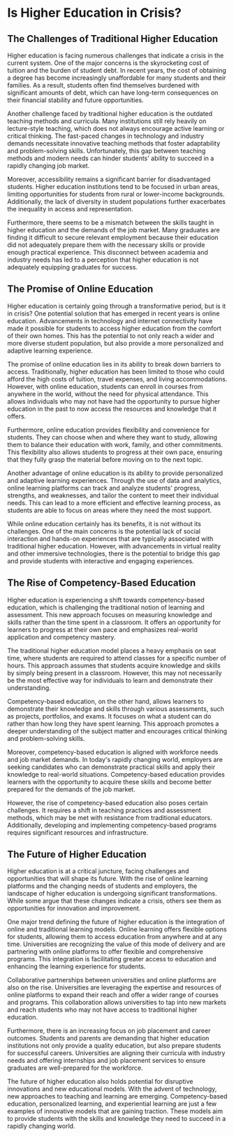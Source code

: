 # Is Higher Education in Crisis?

## The Challenges of Traditional Higher Education

Higher education is facing numerous challenges that indicate a crisis in the current system. One of the major concerns is the skyrocketing cost of tuition and the burden of student debt. In recent years, the cost of obtaining a degree has become increasingly unaffordable for many students and their families. As a result, students often find themselves burdened with significant amounts of debt, which can have long-term consequences on their financial stability and future opportunities.

Another challenge faced by traditional higher education is the outdated teaching methods and curricula. Many institutions still rely heavily on lecture-style teaching, which does not always encourage active learning or critical thinking. The fast-paced changes in technology and industry demands necessitate innovative teaching methods that foster adaptability and problem-solving skills. Unfortunately, this gap between teaching methods and modern needs can hinder students' ability to succeed in a rapidly changing job market.

Moreover, accessibility remains a significant barrier for disadvantaged students. Higher education institutions tend to be focused in urban areas, limiting opportunities for students from rural or lower-income backgrounds. Additionally, the lack of diversity in student populations further exacerbates the inequality in access and representation.

Furthermore, there seems to be a mismatch between the skills taught in higher education and the demands of the job market. Many graduates are finding it difficult to secure relevant employment because their education did not adequately prepare them with the necessary skills or provide enough practical experience. This disconnect between academia and industry needs has led to a perception that higher education is not adequately equipping graduates for success.


## The Promise of Online Education

Higher education is certainly going through a transformative period, but is it in crisis? One
potential solution that has emerged in recent years is online education. Advancements in technology
and internet connectivity have made it possible for students to access higher education from the
comfort of their own homes. This has the potential to not only reach a wider and more diverse
student population, but also provide a more personalized and adaptive learning experience.

The promise of online education lies in its ability to break down barriers to access. Traditionally,
higher education has been limited to those who could afford the high costs of tuition, travel
expenses, and living accommodations. However, with online education, students can enroll in courses
from anywhere in the world, without the need for physical attendance. This allows individuals who
may not have had the opportunity to pursue higher education in the past to now access the resources
and knowledge that it offers.

Furthermore, online education provides flexibility and convenience for students. They can choose
when and where they want to study, allowing them to balance their education with work, family, and
other commitments. This flexibility also allows students to progress at their own pace, ensuring
that they fully grasp the material before moving on to the next topic.

Another advantage of online education is its ability to provide personalized and adaptive learning
experiences. Through the use of data and analytics, online learning platforms can track and analyze
students' progress, strengths, and weaknesses, and tailor the content to meet their individual
needs. This can lead to a more efficient and effective learning process, as students are able to
focus on areas where they need the most support.

While online education certainly has its benefits, it is not without its challenges. One of the main
concerns is the potential lack of social interaction and hands-on experiences that are typically
associated with traditional higher education. However, with advancements in virtual reality and
other immersive technologies, there is the potential to bridge this gap and provide students with
interactive and engaging experiences.


## The Rise of Competency-Based Education

Higher education is experiencing a shift towards competency-based education, which is challenging
the traditional notion of learning and assessment. This new approach focuses on measuring knowledge
and skills rather than the time spent in a classroom. It offers an opportunity for learners to
progress at their own pace and emphasizes real-world application and competency mastery.

The traditional higher education model places a heavy emphasis on seat time, where students are
required to attend classes for a specific number of hours. This approach assumes that students
acquire knowledge and skills by simply being present in a classroom. However, this may not
necessarily be the most effective way for individuals to learn and demonstrate their
understanding.

Competency-based education, on the other hand, allows learners to demonstrate their knowledge and
skills through various assessments, such as projects, portfolios, and exams. It focuses on what a
student can do rather than how long they have spent learning. This approach promotes a deeper
understanding of the subject matter and encourages critical thinking and problem-solving skills.

Moreover, competency-based education is aligned with workforce needs and job market demands. In
today's rapidly changing world, employers are seeking candidates who can demonstrate practical
skills and apply their knowledge to real-world situations. Competency-based education provides
learners with the opportunity to acquire these skills and become better prepared for the demands of
the job market.

However, the rise of competency-based education also poses certain challenges. It requires a shift
in teaching practices and assessment methods, which may be met with resistance from traditional
educators. Additionally, developing and implementing competency-based programs requires significant
resources and infrastructure.


## The Future of Higher Education

Higher education is at a critical juncture, facing challenges and opportunities that will shape its future. With the rise of online learning platforms and the changing needs of students and employers, the landscape of higher education is undergoing significant transformations. While some argue that these changes indicate a crisis, others see them as opportunities for innovation and improvement.

One major trend defining the future of higher education is the integration of online and traditional learning models. Online learning offers flexible options for students, allowing them to access education from anywhere and at any time. Universities are recognizing the value of this mode of delivery and are partnering with online platforms to offer flexible and comprehensive programs. This integration is facilitating greater access to education and enhancing the learning experience for students.

Collaborative partnerships between universities and online platforms are also on the rise. Universities are leveraging the expertise and resources of online platforms to expand their reach and offer a wider range of courses and programs. This collaboration allows universities to tap into new markets and reach students who may not have access to traditional higher education.

Furthermore, there is an increasing focus on job placement and career outcomes. Students and parents are demanding that higher education institutions not only provide a quality education, but also prepare students for successful careers. Universities are aligning their curricula with industry needs and offering internships and job placement services to ensure graduates are well-prepared for the workforce.

The future of higher education also holds potential for disruptive innovations and new educational models. With the advent of technology, new approaches to teaching and learning are emerging. Competency-based education, personalized learning, and experiential learning are just a few examples of innovative models that are gaining traction. These models aim to provide students with the skills and knowledge they need to succeed in a rapidly changing world.
